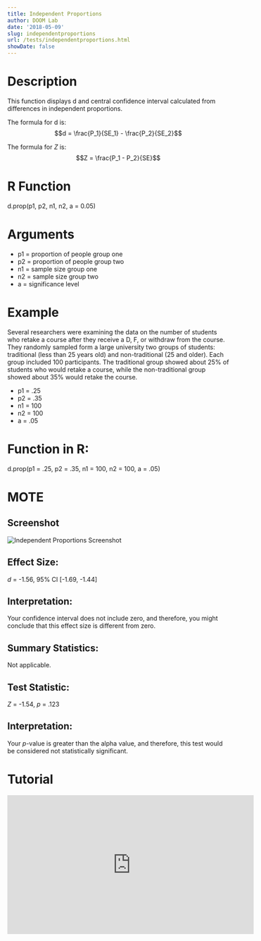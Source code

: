 ```yaml
---
title: Independent Proportions
author: DOOM Lab
date: '2018-05-09'
slug: independentproportions
url: /tests/independentproportions.html
showDate: false
---
```


<script src="//yihui.name/js/math-code.js"></script>
<script async
src="//cdn.bootcss.com/mathjax/2.7.1/MathJax.js?config=TeX-MML-AM_CHTML">
</script>

# Description   

This function displays d and central confidence interval calculated from differences in independent proportions.

The formula for d is: $$d = \frac{P_1}{SE_1} - \frac{P_2}{SE_2}$$
 
The formula for *Z* is: $$Z = \frac{P_1 - P_2}{SE}$$

# R Function

d.prop(p1, p2, n1, n2, a = 0.05)

# Arguments 

+ p1 = proportion of people group one
+ p2 = proportion of people group two
+ n1 = sample size group one
+ n2 = sample size group two
+ a = significance level 

# Example  

Several researchers were examining the data on the number of students who retake a course after they receive a D, F, or withdraw from the course. They randomly sampled form a large university two groups of students: traditional (less than 25 years old) and non-traditional (25 and older). Each group included 100 participants. The traditional group showed about 25% of students who would retake a course, while the non-traditional group showed about 35% would retake the course. 

+ p1 = .25
+ p2 = .35
+ n1 = 100
+ n2 = 100
+ a = .05

# Function in R: 

d.prop(p1 = .25, p2 = .35, n1 = 100, n2 = 100, a = .05)

# MOTE

## Screenshot

![Independent Proportions Screenshot](../images/indprop.jpg)

## Effect Size:

*d* = -1.56, 95% CI [-1.69, -1.44]
 
## Interpretation: 

Your confidence interval does not include zero, and therefore, you might conclude that this effect size is different from zero.

## Summary Statistics: 

Not applicable.

## Test Statistic: 

*Z* = -1.54, *p* = .123

## Interpretation: 

Your *p*-value is greater than the alpha value, and therefore, this test would be considered not statistically significant.
 
# Tutorial

<iframe width="560" height="315" src="https://www.youtube.com/embed/orrpP8Wd5tA" frameborder="0" allow="autoplay; encrypted-media" allowfullscreen></iframe>
